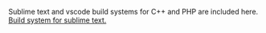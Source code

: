 Sublime text and vscode build systems for C++ and PHP are included here.\
<a href="sublime text">Build system for sublime text.</a>
